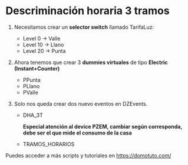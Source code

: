# Descriminación horaria 3 tramos

1. Necesitamos crear un **selector switch** llamado TarifaLuz:

   - Level 0 -> Valle
   - Level 10 -> Llano
   - Level 20 -> Punta

2. Ahora tenemos que crear 3 **dummies virtuales** de tipo **Electric (Instant+Counter)**

   - PPunta
   - PLlano
   - PValle



3. Solo nos queda crear dos nuevo eventos en DZEvents.
   - DHA_3T

     **Especial atención al device PZEM, cambiar según corresponda, debe ser el que mide el consumo de la casa**

   - TRAMOS_HORARIOS


Puedes acceder a más scripts y tutoriales en https://domotuto.com/
